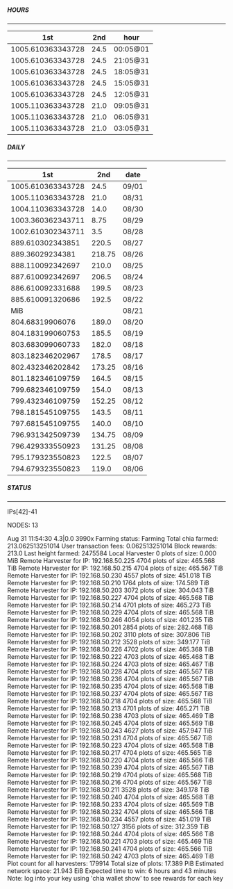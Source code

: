 ##### HOURS
-------

| 1st | 2nd | hour |
|---|----|-----|
|1005.610363343728 | 24.5 | 00:05@01 |
|1005.610363343728 | 24.5 | 21:05@31 |
|1005.610363343728 | 24.5 | 18:05@31 |
|1005.610363343728 | 24.5 | 15:05@31 |
|1005.610363343728 | 24.5 | 12:05@31 |
|1005.110363343728 | 21.0 | 09:05@31 |
|1005.110363343728 | 21.0 | 06:05@31 |
|1005.110363343728 | 21.0 | 03:05@31 |

##### DAILY
-------

| 1st | 2nd | date |
|---|----|-----|
|1005.610363343728 | 24.5 | 09/01 |
|1005.110363343728 | 21.0 | 08/31 |
|1004.110363343728 | 14.0 | 08/30 |
|1003.360362343711 | 8.75 | 08/29 |
|1002.610302343711 | 3.5 | 08/28 |
|889.610302343851 | 220.5 | 08/27 |
|889.36029234381 | 218.75 | 08/26 |
|888.110092342697 | 210.0 | 08/25 |
|887.610092342697 | 206.5 | 08/24 |
|886.610092331688 | 199.5 | 08/23 |
|885.610091320686 | 192.5 | 08/22 |
|MiB |  | 08/21 |
|804.68319906076 | 189.0 | 08/20 |
|804.183199060753 | 185.5 | 08/19 |
|803.683099060733 | 182.0 | 08/18 |
|803.182346202967 | 178.5 | 08/17 |
|802.432346202842 | 173.25 | 08/16 |
|801.182346109759 | 164.5 | 08/15 |
|799.682346109759 | 154.0 | 08/13 |
|799.432346109759 | 152.25 | 08/12 |
|798.181545109755 | 143.5 | 08/11 |
|797.681545109755 | 140.0 | 08/10 |
|796.931342509739 | 134.75 | 08/09 |
|796.429333550923 | 131.25 | 08/08 |
|795.179323550823 | 122.5 | 08/07 |
|794.679323550823 | 119.0 | 08/06 |


##### STATUS
-------

IPs[42]-41

NODES: 13

Aug 31 11:54:30 4.3|0.0
3990x
Farming status: Farming
Total chia farmed: 213.062513251014
User transaction fees: 0.062513251014
Block rewards: 213.0
Last height farmed: 2475584
Local Harvester
   0 plots of size: 0.000 MiB
Remote Harvester for IP: 192.168.50.225
   4704 plots of size: 465.568 TiB
Remote Harvester for IP: 192.168.50.215
   4704 plots of size: 465.567 TiB
Remote Harvester for IP: 192.168.50.230
   4557 plots of size: 451.018 TiB
Remote Harvester for IP: 192.168.50.210
   1764 plots of size: 174.589 TiB
Remote Harvester for IP: 192.168.50.203
   3072 plots of size: 304.043 TiB
Remote Harvester for IP: 192.168.50.227
   4704 plots of size: 465.568 TiB
Remote Harvester for IP: 192.168.50.214
   4701 plots of size: 465.273 TiB
Remote Harvester for IP: 192.168.50.229
   4704 plots of size: 465.568 TiB
Remote Harvester for IP: 192.168.50.246
   4054 plots of size: 401.235 TiB
Remote Harvester for IP: 192.168.50.201
   2854 plots of size: 282.468 TiB
Remote Harvester for IP: 192.168.50.202
   3110 plots of size: 307.806 TiB
Remote Harvester for IP: 192.168.50.212
   3528 plots of size: 349.177 TiB
Remote Harvester for IP: 192.168.50.226
   4702 plots of size: 465.368 TiB
Remote Harvester for IP: 192.168.50.222
   4703 plots of size: 465.468 TiB
Remote Harvester for IP: 192.168.50.224
   4703 plots of size: 465.467 TiB
Remote Harvester for IP: 192.168.50.228
   4704 plots of size: 465.567 TiB
Remote Harvester for IP: 192.168.50.236
   4704 plots of size: 465.567 TiB
Remote Harvester for IP: 192.168.50.235
   4704 plots of size: 465.568 TiB
Remote Harvester for IP: 192.168.50.237
   4704 plots of size: 465.567 TiB
Remote Harvester for IP: 192.168.50.218
   4704 plots of size: 465.568 TiB
Remote Harvester for IP: 192.168.50.213
   4701 plots of size: 465.271 TiB
Remote Harvester for IP: 192.168.50.238
   4703 plots of size: 465.469 TiB
Remote Harvester for IP: 192.168.50.245
   4704 plots of size: 465.569 TiB
Remote Harvester for IP: 192.168.50.243
   4627 plots of size: 457.947 TiB
Remote Harvester for IP: 192.168.50.231
   4704 plots of size: 465.567 TiB
Remote Harvester for IP: 192.168.50.223
   4704 plots of size: 465.568 TiB
Remote Harvester for IP: 192.168.50.217
   4704 plots of size: 465.565 TiB
Remote Harvester for IP: 192.168.50.220
   4704 plots of size: 465.566 TiB
Remote Harvester for IP: 192.168.50.239
   4704 plots of size: 465.567 TiB
Remote Harvester for IP: 192.168.50.219
   4704 plots of size: 465.568 TiB
Remote Harvester for IP: 192.168.50.216
   4704 plots of size: 465.567 TiB
Remote Harvester for IP: 192.168.50.211
   3528 plots of size: 349.178 TiB
Remote Harvester for IP: 192.168.50.240
   4704 plots of size: 465.568 TiB
Remote Harvester for IP: 192.168.50.233
   4704 plots of size: 465.569 TiB
Remote Harvester for IP: 192.168.50.232
   4704 plots of size: 465.566 TiB
Remote Harvester for IP: 192.168.50.234
   4557 plots of size: 451.019 TiB
Remote Harvester for IP: 192.168.50.127
   3156 plots of size: 312.359 TiB
Remote Harvester for IP: 192.168.50.244
   4704 plots of size: 465.566 TiB
Remote Harvester for IP: 192.168.50.221
   4703 plots of size: 465.469 TiB
Remote Harvester for IP: 192.168.50.241
   4704 plots of size: 465.566 TiB
Remote Harvester for IP: 192.168.50.242
   4703 plots of size: 465.469 TiB
Plot count for all harvesters: 179914
Total size of plots: 17.389 PiB
Estimated network space: 21.943 EiB
Expected time to win: 6 hours and 43 minutes
Note: log into your key using 'chia wallet show' to see rewards for each key
